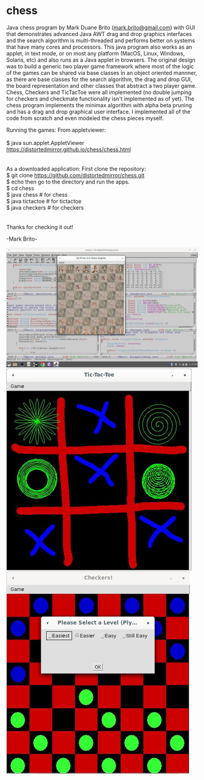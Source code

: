 # chess
Java chess program by Mark Duane Brito (mark.brito@gmail.com) with GUI that demonstrates advanced Java AWT drag and drop graphics interfaces and the search algorithm is multi-threaded and performs better on systems that have many cores and processors. This java program also works as an applet, in text mode, or on most any platform (MacOS, Linux, Windows, Solaris, etc) and also runs as a Java applet in browsers.  The original design was to build a generic two player game framework where most of the logic of the games can be shared via base classes in an object oriented mannner, as there are base classes for the search algorithm, the drag and drop GUI, the board representation and other classes that abstract a two player game.  Chess, Checkers and TicTacToe were all implemented (no double jumping for checkers and checkmate functionality isn't implemented as of yet).  The chess program implements the minimax algorithm with alpha beta pruning and has a drag and drop graphical user interface. I implemented all of the code from scratch and even modeled the chess pieces myself.

Running the games:
From appletviewer:<br/><br/>
$ java sun.applet.AppletViewer https://distortedmirror.github.io/chess/chess.html 
<br/><br/><br/>
As a downloaded application:
First clone the repository:
<br/>
$ git clone https://github.com/distortedmirror/chess.git
<br/>
$ echo then go to the directory and run the apps.
<br/>
$ cd chess<br/>
$ java chess  # for chess<br/>
$ java tictactoe # for tictactoe<br/>
$ java checkers # for checkers<br/>
<br/>
<br/>
Thanks for checking it out!

-Mark Brito-

![chess](chessscreenshot.jpg)
![tictactoe](tictactoescreenshot.jpg)
![checkers](checkersscreenshot.jpg)
